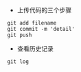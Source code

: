 - 上传代码的三个步骤

```git
git add filename
git commit -m 'detail'
git push
```

- 查看历史记录

```git 
git log
```


